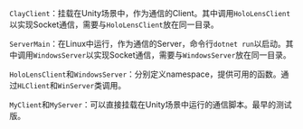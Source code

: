 `ClayClient`：挂载在Unity场景中，作为通信的Client。其中调用`HoloLensClient`以实现Socket通信，需要与`HoloLensClient`放在同一目录。

`ServerMain`：在Linux中运行，作为通信的Server，命令行`dotnet run`以启动。其中调用`WindowsServer`以实现Socket通信，需要与`WindowsServer`放在同一目录。

`HoloLensClient`和`WindowsServer`：分别定义namespace，提供可用的函数。通过`HLClient`和`WinServer`类调用。

`MyClient`和`MyServer`：可以直接挂载在Unity场景中运行的通信脚本。最早的测试版。